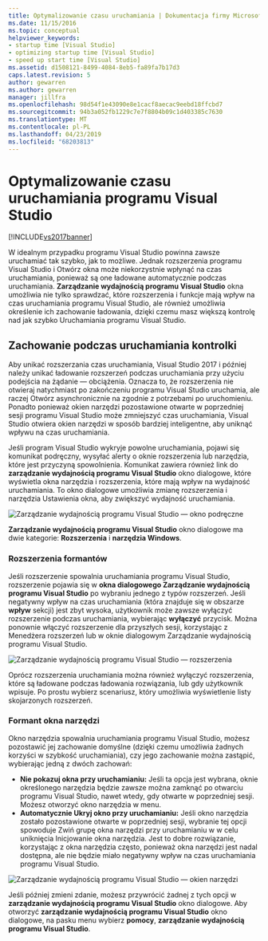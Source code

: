 ```yaml
---
title: Optymalizowanie czasu uruchamiania | Dokumentacja firmy Microsoft
ms.date: 11/15/2016
ms.topic: conceptual
helpviewer_keywords:
- startup time [Visual Studio]
- optimizing startup time [Visual Studio]
- speed up start time [Visual Studio]
ms.assetid: d1508121-8499-4084-8eb5-fa89fa7b17d3
caps.latest.revision: 5
author: gewarren
ms.author: gewarren
manager: jillfra
ms.openlocfilehash: 98d54f1e43090e8e1cacf8aecac9eebd18ffcbd7
ms.sourcegitcommit: 94b3a052fb1229c7e7f8804b09c1d403385c7630
ms.translationtype: MT
ms.contentlocale: pl-PL
ms.lasthandoff: 04/23/2019
ms.locfileid: "68203813"
---
```

# <a name="optimize-visual-studio-startup-time"></a>Optymalizowanie czasu uruchamiania programu Visual Studio
[!INCLUDE[vs2017banner](../includes/vs2017banner.md)]

W idealnym przypadku programu Visual Studio powinna zawsze uruchamiać tak szybko, jak to możliwe. Jednak rozszerzenia programu Visual Studio i Otwórz okna może niekorzystnie wpłynąć na czas uruchamiania, ponieważ są one ładowane automatycznie podczas uruchamiania. **Zarządzanie wydajnością programu Visual Studio** okna umożliwia nie tylko sprawdzać, które rozszerzenia i funkcje mają wpływ na czas uruchamiania programu Visual Studio, ale również umożliwia określenie ich zachowanie ładowania, dzięki czemu masz większą kontrolę nad jak szybko Uruchamiania programu Visual Studio.

## <a name="control-startup-behavior"></a>Zachowanie podczas uruchamiania kontrolki

Aby unikać rozszerzania czas uruchamiania, Visual Studio 2017 i później należy unikać ładowanie rozszerzeń podczas uruchamiania przy użyciu podejścia na żądanie — obciążenia. Oznacza to, że rozszerzenia nie otwieraj natychmiast po zakończeniu programu Visual Studio uruchamia, ale raczej Otwórz asynchronicznie na zgodnie z potrzebami po uruchomieniu. Ponadto ponieważ okien narzędzi pozostawione otwarte w poprzedniej sesji programu Visual Studio może zmniejszyć czas uruchamiania, Visual Studio otwiera okien narzędzi w sposób bardziej inteligentne, aby uniknąć wpływu na czas uruchamiania.

Jeśli program Visual Studio wykryje powolne uruchamiania, pojawi się komunikat podręczny, wysyłać alerty o oknie rozszerzenia lub narzędzia, które jest przyczyną spowolnienia. Komunikat zawiera również link do **zarządzanie wydajnością programu Visual Studio** okno dialogowe, które wyświetla okna narzędzia i rozszerzenia, które mają wpływ na wydajność uruchamiania. To okno dialogowe umożliwia zmianę rozszerzenia i narzędzia Ustawienia okna, aby zwiększyć wydajność uruchamiania.

![Zarządzanie wydajnością programu Visual Studio — okno podręczne](../ide/media/vside-perfdialog-popup.PNG "zarządzanie wydajnością programu Visual Studio — okno podręczne")

**Zarządzanie wydajnością programu Visual Studio** okno dialogowe ma dwie kategorie: **Rozszerzenia** i **narzędzia Windows**.

### <a name="control-extensions"></a>Rozszerzenia formantów
Jeśli rozszerzenie spowalnia uruchamiania programu Visual Studio, rozszerzenie pojawia się w **okna dialogowego Zarządzanie wydajnością programu Visual Studio** po wybraniu jednego z typów rozszerzeń. Jeśli negatywny wpływ na czas uruchamiania (która znajduje się w obszarze **wpływ** sekcji) jest zbyt wysoka, użytkownik może zawsze wyłączyć rozszerzenie podczas uruchamiania, wybierając **wyłączyć** przycisk. Można ponownie włączyć rozszerzenie dla przyszłych sesji, korzystając z Menedżera rozszerzeń lub w oknie dialogowym Zarządzanie wydajnością programu Visual Studio.

![Zarządzanie wydajnością programu Visual Studio — rozszerzenia](../ide/media/vside-perfdialog-extensions.PNG "zarządzanie wydajnością programu Visual Studio — rozszerzenia")

Oprócz rozszerzenia uruchamiania można również wyłączyć rozszerzenia, które są ładowane podczas ładowania rozwiązania, lub gdy użytkownik wpisuje. Po prostu wybierz scenariusz, który umożliwia wyświetlenie listy skojarzonych rozszerzeń.

### <a name="control-tool-windows"></a>Formant okna narzędzi
Okno narzędzia spowalnia uruchamiania programu Visual Studio, możesz pozostawić jej zachowanie domyślne (dzięki czemu umożliwia żadnych korzyści w szybkość uruchamiania), czy jego zachowanie można zastąpić, wybierając jedną z dwóch zachowań:

- **Nie pokazuj okna przy uruchamianiu:** Jeśli ta opcja jest wybrana, oknie określonego narzędzia będzie zawsze można zamknąć po otwarciu programu Visual Studio, nawet wtedy, gdy otwarte w poprzedniej sesji. Możesz otworzyć okno narzędzia w menu.
- **Automatycznie Ukryj okno przy uruchamianiu:** Jeśli okno narzędzia zostało pozostawione otwarte w poprzedniej sesji, wybranie tej opcji spowoduje Zwiń grupę okna narzędzi przy uruchamianiu w w celu uniknięcia Inicjowanie okna narzędzia. Jest to dobre rozwiązanie, korzystając z okna narzędzia często, ponieważ okna narzędzi jest nadal dostępna, ale nie będzie miało negatywny wpływ na czas uruchamiania programu Visual Studio.

![Zarządzanie wydajnością programu Visual Studio — okien narzędzi](../ide/media/vside-perfdialog-toolwindows.PNG "zarządzanie wydajnością programu Visual Studio — okna narzędzi")

Jeśli później zmieni zdanie, możesz przywrócić żadnej z tych opcji w **zarządzanie wydajnością programu Visual Studio** okno dialogowe. Aby otworzyć **zarządzanie wydajnością programu Visual Studio** okno dialogowe, na pasku menu wybierz **pomocy**, **zarządzanie wydajnością programu Visual Studio**.
